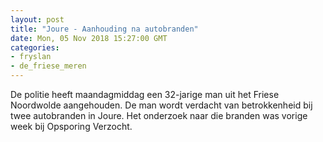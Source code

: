 ```yaml
---
layout: post
title: "Joure - Aanhouding na autobranden"
date: Mon, 05 Nov 2018 15:27:00 GMT
categories: 
- fryslan 
- de_friese_meren 
---
```


De politie heeft maandagmiddag een 32-jarige man uit het Friese Noordwolde aangehouden.  De man wordt verdacht van betrokkenheid bij twee autobranden in Joure. Het onderzoek naar die branden was vorige week bij Opsporing Verzocht.
